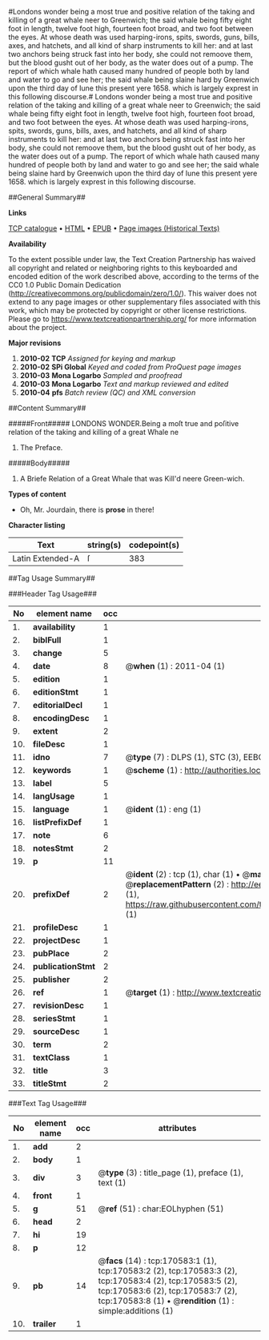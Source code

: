 #Londons wonder being a most true and positive relation of the taking and killing of a great whale neer to Greenwich; the said whale being fifty eight foot in length, twelve foot high, fourteen foot broad, and two foot between the eyes. At whose death was used harping-irons, spits, swords, guns, bills, axes, and hatchets, and all kind of sharp instruments to kill her: and at last two anchors being struck fast into her body, she could not remoove them, but the blood gusht out of her body, as the water does out of a pump. The report of which whale hath caused many hundred of people both by land and water to go and see her; the said whale being slaine hard by Greenwich upon the third day of Iune this present yere 1658. which is largely exprest in this following discourse.#
Londons wonder being a most true and positive relation of the taking and killing of a great whale neer to Greenwich; the said whale being fifty eight foot in length, twelve foot high, fourteen foot broad, and two foot between the eyes. At whose death was used harping-irons, spits, swords, guns, bills, axes, and hatchets, and all kind of sharp instruments to kill her: and at last two anchors being struck fast into her body, she could not remoove them, but the blood gusht out of her body, as the water does out of a pump. The report of which whale hath caused many hundred of people both by land and water to go and see her; the said whale being slaine hard by Greenwich upon the third day of Iune this present yere 1658. which is largely exprest in this following discourse.

##General Summary##

**Links**

[TCP catalogue](http://www.ota.ox.ac.uk/tcp/)  • 
[HTML](http://tei.it.ox.ac.uk/tcp/Texts-HTML/free/A88/A88509.html)  • 
[EPUB](http://tei.it.ox.ac.uk/tcp/Texts-EPUB/free/A88/A88509.epub) • 
[Page images (Historical Texts)](https://historicaltexts.jisc.ac.uk/eebo-99867300e)

**Availability**

To the extent possible under law, the Text Creation Partnership has waived all copyright and related or neighboring rights to this keyboarded and encoded edition of the work described above, according to the terms of the CC0 1.0 Public Domain Dedication (http://creativecommons.org/publicdomain/zero/1.0/). This waiver does not extend to any page images or other supplementary files associated with this work, which may be protected by copyright or other license restrictions. Please go to https://www.textcreationpartnership.org/ for more information about the project.

**Major revisions**

1. __2010-02__ __TCP__ *Assigned for keying and markup*
1. __2010-02__ __SPi Global__ *Keyed and coded from ProQuest page images*
1. __2010-03__ __Mona Logarbo__ *Sampled and proofread*
1. __2010-03__ __Mona Logarbo__ *Text and markup reviewed and edited*
1. __2010-04__ __pfs__ *Batch review (QC) and XML conversion*

##Content Summary##

#####Front#####
LONDONS WONDER.Being a moſt true and poſitive relation of the taking and killing of a great Whale ne
1. The Preface.

#####Body#####

1. A Briefe Relation of a Great Whale that was Kill'd neere Green-wich.

**Types of content**

  * Oh, Mr. Jourdain, there is **prose** in there!

**Character listing**


|Text|string(s)|codepoint(s)|
|---|---|---|
|Latin Extended-A|ſ|383|

##Tag Usage Summary##

###Header Tag Usage###

|No|element name|occ|attributes|
|---|---|---|---|
|1.|__availability__|1||
|2.|__biblFull__|1||
|3.|__change__|5||
|4.|__date__|8| @__when__ (1) : 2011-04 (1)|
|5.|__edition__|1||
|6.|__editionStmt__|1||
|7.|__editorialDecl__|1||
|8.|__encodingDesc__|1||
|9.|__extent__|2||
|10.|__fileDesc__|1||
|11.|__idno__|7| @__type__ (7) : DLPS (1), STC (3), EEBO-CITATION (1), PROQUEST (1), VID (1)|
|12.|__keywords__|1| @__scheme__ (1) : http://authorities.loc.gov/ (1)|
|13.|__label__|5||
|14.|__langUsage__|1||
|15.|__language__|1| @__ident__ (1) : eng (1)|
|16.|__listPrefixDef__|1||
|17.|__note__|6||
|18.|__notesStmt__|2||
|19.|__p__|11||
|20.|__prefixDef__|2| @__ident__ (2) : tcp (1), char (1)  •  @__matchPattern__ (2) : ([0-9\-]+):([0-9IVX]+) (1), (.+) (1)  •  @__replacementPattern__ (2) : http://eebo.chadwyck.com/downloadtiff?vid=$1&page=$2 (1), https://raw.githubusercontent.com/textcreationpartnership/Texts/master/tcpchars.xml#$1 (1)|
|21.|__profileDesc__|1||
|22.|__projectDesc__|1||
|23.|__pubPlace__|2||
|24.|__publicationStmt__|2||
|25.|__publisher__|2||
|26.|__ref__|1| @__target__ (1) : http://www.textcreationpartnership.org/docs/. (1)|
|27.|__revisionDesc__|1||
|28.|__seriesStmt__|1||
|29.|__sourceDesc__|1||
|30.|__term__|2||
|31.|__textClass__|1||
|32.|__title__|3||
|33.|__titleStmt__|2||


###Text Tag Usage###

|No|element name|occ|attributes|
|---|---|---|---|
|1.|__add__|2||
|2.|__body__|1||
|3.|__div__|3| @__type__ (3) : title_page (1), preface (1), text (1)|
|4.|__front__|1||
|5.|__g__|51| @__ref__ (51) : char:EOLhyphen (51)|
|6.|__head__|2||
|7.|__hi__|19||
|8.|__p__|12||
|9.|__pb__|14| @__facs__ (14) : tcp:170583:1 (1), tcp:170583:2 (2), tcp:170583:3 (2), tcp:170583:4 (2), tcp:170583:5 (2), tcp:170583:6 (2), tcp:170583:7 (2), tcp:170583:8 (1)  •  @__rendition__ (1) : simple:additions (1)|
|10.|__trailer__|1||
